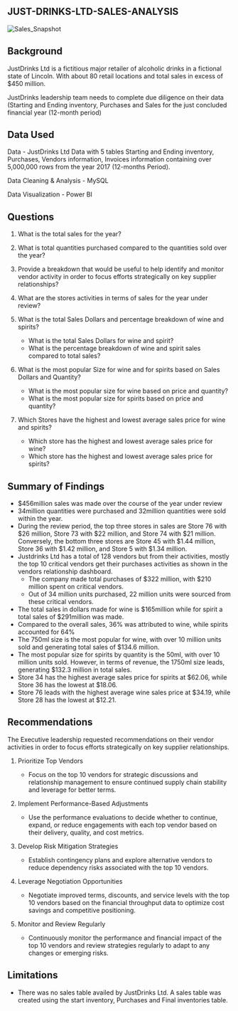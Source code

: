 ## JUST-DRINKS-LTD-SALES-ANALYSIS

![Sales_Snapshot](https://github.com/user-attachments/assets/f1e7f5ea-836d-4047-bdc8-9c9d593b1222)


## Background

JustDrinks Ltd is a fictitious major retailer of alcoholic drinks in a fictional state of Lincoln. With about 80 retail locations and total sales in excess of $450 million.

JustDrinks leadership team needs  to complete due diligence on their data (Starting and Ending inventory, Purchases and Sales for the just concluded financial year (12-month period) 


## Data Used

Data - JustDrinks Ltd Data with 5 tables Starting and Ending inventory, Purchases, Vendors information, Invoices information  containing over 5,000,000 rows from the year 2017 (12-months Period).

Data Cleaning & Analysis - MySQL

Data Visualization - Power BI

## Questions

1. What is the total sales for the year?
   
2. What is total quantities purchased compared to the quantities sold over the year?
   
3. Provide a breakdown that would be useful to help identify and monitor vendor activity in order to focus efforts strategically on key supplier relationships?
4. What are the stores activities in terms of sales for the year under review?
   
5. What is the total Sales Dollars and percentage breakdown of wine and spirits?
     - What is the total Sales Dollars for wine and spirit?
     - What is the percentage breakdown of wine and spirit sales compared to total sales?
    
6. What is the most popular Size for wine and for spirits based on Sales Dollars and Quantity?
     - What is the most popular size for wine based on price and quantity?
     - What is the most popular size for spirits based on price and quantity?

7. Which Stores have the highest and lowest average sales price for wine and spirits?
     - Which store has the highest and lowest average sales price for wine?
     - Which store has the highest and lowest average sales price for spirits?
 

## Summary of Findings

- $456million sales was made over the course of the year under review
- 34million quantities were purchased and 32million quantities were sold within the year.
- During the review period, the top three stores in sales are Store 76 with $26 million, Store 73 with $22 million, and Store 74 with $21 million. Conversely, the bottom three stores are Store 45 with $1.44 million, Store 36 with $1.42 million, and Store 5 with $1.34 million.
- Justdrinks Ltd has a total of 128 vendors but from their activities, mostly the top 10 critical vendors get their purchases activities as shown in the vendors relationship dashboard. 
   - The company made total purchases of $322 million, with $210 million spent on critical vendors.
   - Out of 34 million units purchased, 22 million units were sourced from these critical vendors.
- The total sales in dollars made for wine is $165million while for spirit a total sales of $291million was made.
- Compared to the overall sales, 36% was attributed to wine, while spirits accounted for 64%
- The 750ml size is the most popular for wine, with over 10 million units sold and generating total sales of $134.6 million.
- The most popular size for spirits by quantity is the 50ml, with over 10 million units sold. However, in terms of revenue, the 1750ml size leads, generating $132.3 million in total sales.
- Store 34 has the highest average sales price for spirits at $62.06, while Store 36 has the lowest at $18.06.
- Store 76 leads with the highest average wine sales price at $34.19, while Store 28 has the lowest at $12.21.

## Recommendations

The Executive leadership requested recommendations on their vendor activities in order to focus efforts strategically on key supplier relationships.

1. Prioritize Top Vendors
   - Focus on the top 10 vendors for strategic discussions and relationship management to ensure continued supply chain stability and leverage for better terms.
     
2. Implement Performance-Based Adjustments
   - Use the performance evaluations to decide whether to continue, expand, or reduce engagements with each top vendor based on their delivery, quality, and cost metrics.

3. Develop Risk Mitigation Strategies
   - Establish contingency plans and explore alternative vendors to reduce dependency risks associated with the top 10 vendors.

4. Leverage Negotiation Opportunities
   - Negotiate improved terms, discounts, and service levels with the top 10 vendors based on the financial throughput data to optimize cost savings and competitive positioning.

5. Monitor and Review Regularly
   - Continuously monitor the performance and financial impact of the top 10 vendors and review strategies regularly to adapt to any changes or emerging risks.

## Limitations
   - There was no sales table availed by JustDrinks Ltd. A sales table was created using the start inventory, Purchases and Final inventories table.



